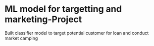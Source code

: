 # ML model for targetting and marketing-Project
Built classifier model to target potential customer for loan and conduct market camping
